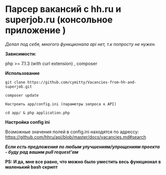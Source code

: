 # Парсер вакансий с hh.ru и superjob.ru (консольное приложение )

_Делал под себя, многого функционала api нет, т.к попросту не нужен._

**Зависимости:**

php >= 7.1.3 (with curl extension) , composer

**Использование**

`git clone https://github.com/cymitty/Vacancies-from-hh-and-superjob.git`

`composer update`

`Настроить app/config.ini (параметры запроса к API)`

`cd app/ & php application.php`

**Настройка config ini**

Возможные значения полей в config.ini находятся по адрессу: 
https://github.com/hhru/api/blob/master/docs/vacancies.md#search

**_Если есть предложения по любым улучшениям/упрощениям проекта - буду рад вашим pull request'ам_**

**PS: И да, мне все равно, что можно было уместить весь функционал в маленький bash скрипт**
